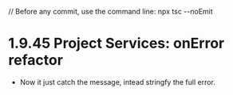// Before any commit, use the command line: npx tsc --noEmit

# 1.9.45 Project Services: onError refactor

- Now it just catch the message, intead stringfy the full error.
